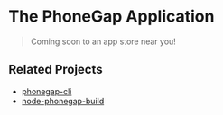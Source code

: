 # The PhoneGap Application

> Coming soon to an app store near you!

## Related Projects

- [phonegap-cli](https://github.com/mwbrooks/phonegap-cli)
- [node-phonegap-build](https://github.com/mwbrooks/node-phonegap-build)

